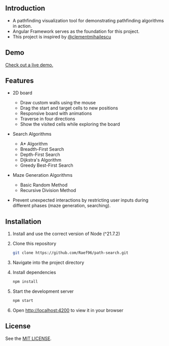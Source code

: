 ## Introduction

- A pathfinding visualization tool for demonstrating pathfinding algorithms in action.
- Angular Framework serves as the foundation for this project.
- This project is inspired by [@clementmihailescu](https://github.com/clementmihailescu)

## Demo

[Check out a live demo.](https://raef96.github.io/path-search/)

## Features

- 2D board

  - Draw custom walls using the mouse
  - Drag the start and target cells to new positions
  - Responsive board with animations
  - Traverse in four directions
  - Show the visited cells while exploring the board

- Search Algorithms

  - A\* Algorithm 
  - Breadth-First Search
  - Depth-First Search
  - Dijkstra\'s Algorithm
  - Greedy Best-First Search

- Maze Generation Algorithms

  - Basic Random Method
  - Recursive Division Method

- Prevent unexpected interactions by restricting user inputs during different phases (maze generation, searching).


## Installation

1. Install and use the correct version of Node (^21.7.2)

2. Clone this repository

   ```sh
   git clone https://github.com/Raef96/path-search.git
   ```

3. Navigate into the project directory

4. Install dependencies

   ```sh
   npm install
   ```

5. Start the development server

   ```sh
   npm start
   ```

6. Open [http://localhost:4200](http://localhost:4200) to view it in your browser

## License

See the [MIT LICENSE](LICENSE).
